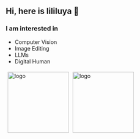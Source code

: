 
## Hi, here is lililuya 👋 
### I am interested in 
- Computer Vision
- Image Editing 
- LLMs
- Digital Human


<img src="https://github-readme-stats.vercel.app/api?username=lililuya&show_icons=true" alt="logo" height="160" align="left" style="margin: 5px; margin-bottom: 20px;" />

<img src="https://github-readme-stats.vercel.app/api/top-langs/?username=lililuya&layout=compact" alt="logo" height="160" align="left" style="margin: 5px; margin-bottom: 20px;" />

